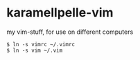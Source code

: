 karamellpelle-vim
=================

my vim-stuff, for use on different computers
    
    $ ln -s vimrc ~/.vimrc
    $ ln -s vim ~/.vim
